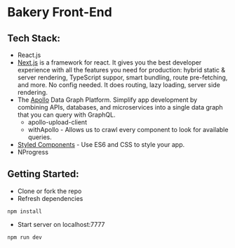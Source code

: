 # Bakery Front-End

## Tech Stack:

- React.js
- [Next.js](https://nextjs.org/) is a framework for react. It gives you the best developer experience with all the features you need for production: hybrid static & server rendering, TypeScript suppor, smart bundling, route pre-fetching, and more. No config needed. It does routing, lazy loading, server side rendering.
- The [Apollo](https://www.apollographql.com/) Data Graph Platform. Simplify app development by combining APIs, databases, and microservices into a single data graph that you can query with GraphQL.
  - apollo-upload-client
  - withApollo - Allows us to crawl every component to look for available queries.
- [Styled Components](https://styled-components.com/) - Use ES6 and CSS to style your app.
- NProgress

## Getting Started:

- Clone or fork the repo
- Refresh dependencies

```
npm install
```

- Start server on localhost:7777

```
npm run dev
```
